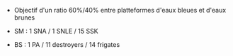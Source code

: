- Objectif d'un ratio 60%/40% entre platteformes d'eaux bleues et d'eaux brunes

- SM : 1 SNA / 1 SNLE / 15 SSK
- BS : 1 PA / 11 destroyers / 14 frigates